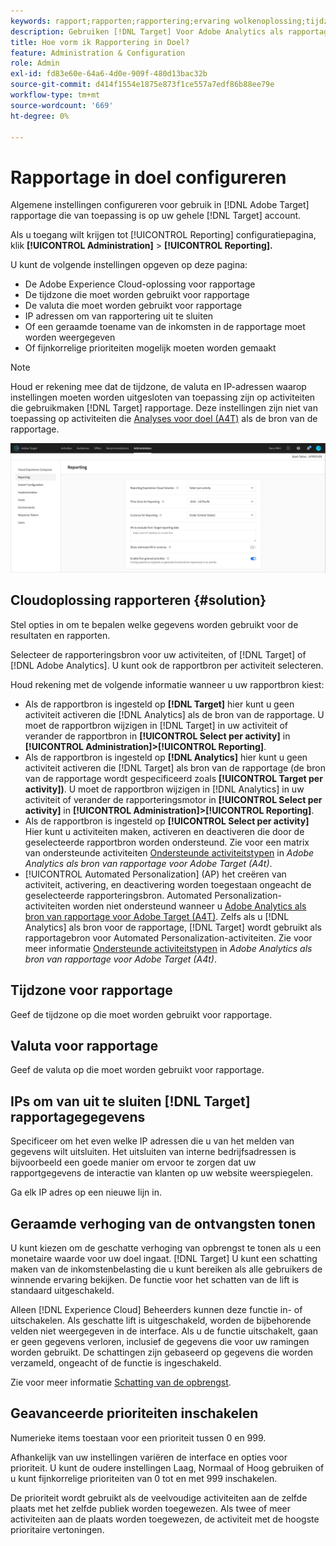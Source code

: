 ```yaml
---
keywords: rapport;rapporten;rapportering;ervaring wolkenoplossing;tijdzone;tijdzone;valuta;uitsluiten IPs;geschatte opheffing van inkomsten;opbrengst;opheffing van inkomsten;fijnkorrelige prioriteiten;fijnkorrelige prioriteiten
description: Gebruiken [!DNL Target] Voor Adobe Analytics als rapportagebron geeft u de standaardnotatie voor tijdzone en valuta op, voegt u IP-adressen toe die u van rapportage wilt uitsluiten, enzovoort.
title: Hoe vorm ik Rapportering in Doel?
feature: Administration & Configuration
role: Admin
exl-id: fd83e60e-64a6-4d0e-909f-480d13bac32b
source-git-commit: d414f1554e1875e873f1ce557a7edf86b88ee79e
workflow-type: tm+mt
source-wordcount: '669'
ht-degree: 0%

---
```


# Rapportage in doel configureren

Algemene instellingen configureren voor gebruik in [!DNL Adobe Target] rapportage die van toepassing is op uw gehele [!DNL Target] account.

Als u toegang wilt krijgen tot [!UICONTROL Reporting] configuratiepagina, klik **[!UICONTROL Administration]** > **[!UICONTROL Reporting].**

U kunt de volgende instellingen opgeven op deze pagina:

* De Adobe Experience Cloud-oplossing voor rapportage
* De tijdzone die moet worden gebruikt voor rapportage
* De valuta die moet worden gebruikt voor rapportage
* IP adressen om van rapportering uit te sluiten
* Of een geraamde toename van de inkomsten in de rapportage moet worden weergegeven
* Of fijnkorrelige prioriteiten mogelijk moeten worden gemaakt

>[!NOTE]
>
>Houd er rekening mee dat de tijdzone, de valuta en IP-adressen waarop instellingen moeten worden uitgesloten van toepassing zijn op activiteiten die gebruikmaken [!DNL Target] rapportage. Deze instellingen zijn niet van toepassing op activiteiten die [Analyses voor doel (A4T)](/help/main/c-integrating-target-with-mac/a4t/a4t.md) als de bron van de rapportage.

![Pagina rapporteren](/help/main/administrating-target/assets/reporting.png)

## Cloudoplossing rapporteren {#solution}

Stel opties in om te bepalen welke gegevens worden gebruikt voor de resultaten en rapporten.

Selecteer de rapporteringsbron voor uw activiteiten, of [!DNL Target] of [!DNL Adobe Analytics]. U kunt ook de rapportbron per activiteit selecteren.

Houd rekening met de volgende informatie wanneer u uw rapportbron kiest:

* Als de rapportbron is ingesteld op **[!DNL Target]** hier kunt u geen activiteit activeren die [!DNL Analytics] als de bron van de rapportage. U moet de rapportbron wijzigen in [!DNL Target] in uw activiteit of verander de rapportbron in **[!UICONTROL Select per activity]** in **[!UICONTROL Administration]>[!UICONTROL Reporting]**.
* Als de rapportbron is ingesteld op **[!DNL Analytics]** hier kunt u geen activiteit activeren die [!DNL Target] als bron van de rapportage (de bron van de rapportage wordt gespecificeerd zoals **[!UICONTROL Target per activity])**. U moet de rapportbron wijzigen in [!DNL Analytics] in uw activiteit of verander de rapporteringsmotor in **[!UICONTROL Select per activity]** in **[!UICONTROL Administration]>[!UICONTROL Reporting]**.
* Als de rapportbron is ingesteld op **[!UICONTROL Select per activity]** Hier kunt u activiteiten maken, activeren en deactiveren die door de geselecteerde rapportbron worden ondersteund. Zie voor een matrix van ondersteunde activiteiten [Ondersteunde activiteitstypen](/help/main/c-integrating-target-with-mac/a4t/a4t.md#section_F487896214BF4803AF78C552EF1669AA) in *Adobe Analytics als bron van rapportage voor Adobe Target (A4t)*.
* [!UICONTROL Automated Personalization] (AP) het creëren van activiteit, activering, en deactivering worden toegestaan ongeacht de geselecteerde rapporteringsbron. Automated Personalization-activiteiten worden niet ondersteund wanneer u [Adobe Analytics als bron van rapportage voor Adobe Target (A4T)](/help/main/c-integrating-target-with-mac/a4t/a4t.md). Zelfs als u [!DNL Analytics] als bron voor de rapportage, [!DNL Target] wordt gebruikt als rapportagebron voor Automated Personalization-activiteiten. Zie voor meer informatie [Ondersteunde activiteitstypen](/help/main/c-integrating-target-with-mac/a4t/a4t.md#section_F487896214BF4803AF78C552EF1669AA) in *Adobe Analytics als bron van rapportage voor Adobe Target (A4t)*.

## Tijdzone voor rapportage

Geef de tijdzone op die moet worden gebruikt voor rapportage.

## Valuta voor rapportage

Geef de valuta op die moet worden gebruikt voor rapportage.

## IPs om van uit te sluiten [!DNL Target] rapportagegegevens

Specificeer om het even welke IP adressen die u van het melden van gegevens wilt uitsluiten. Het uitsluiten van interne bedrijfsadressen is bijvoorbeeld een goede manier om ervoor te zorgen dat uw rapportgegevens de interactie van klanten op uw website weerspiegelen.

Ga elk IP adres op een nieuwe lijn in.

## Geraamde verhoging van de ontvangsten tonen

U kunt kiezen om de geschatte verhoging van opbrengst te tonen als u een monetaire waarde voor uw doel ingaat. [!DNL Target] U kunt een schatting maken van de inkomstenbelasting die u kunt bereiken als alle gebruikers de winnende ervaring bekijken. De functie voor het schatten van de lift is standaard uitgeschakeld.

Alleen [!DNL Experience Cloud] Beheerders kunnen deze functie in- of uitschakelen. Als geschatte lift is uitgeschakeld, worden de bijbehorende velden niet weergegeven in de interface. Als u de functie uitschakelt, gaan er geen gegevens verloren, inclusief de gegevens die voor uw ramingen worden gebruikt. De schattingen zijn gebaseerd op gegevens die worden verzameld, ongeacht of de functie is ingeschakeld.

Zie voor meer informatie [Schatting van de opbrengst](/help/main/administrating-target/r-target-account-preferences/estimating-lift-in-revenue.md).

## Geavanceerde prioriteiten inschakelen

Numerieke items toestaan voor een prioriteit tussen 0 en 999.

Afhankelijk van uw instellingen variëren de interface en opties voor prioriteit. U kunt de oudere instellingen Laag, Normaal of Hoog gebruiken of u kunt fijnkorrelige prioriteiten van 0 tot en met 999 inschakelen.

De prioriteit wordt gebruikt als de veelvoudige activiteiten aan de zelfde plaats met het zelfde publiek worden toegewezen. Als twee of meer activiteiten aan de plaats worden toegewezen, de activiteit met de hoogste prioritaire vertoningen.
